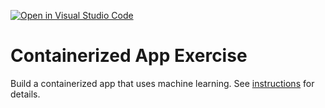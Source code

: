 [![Open in Visual Studio Code](https://classroom.github.com/assets/open-in-vscode-c66648af7eb3fe8bc4f294546bfd86ef473780cde1dea487d3c4ff354943c9ae.svg)](https://classroom.github.com/online_ide?assignment_repo_id=9334538&assignment_repo_type=AssignmentRepo)
# Containerized App Exercise

Build a containerized app that uses machine learning. See [instructions](./instructions.md) for details.
